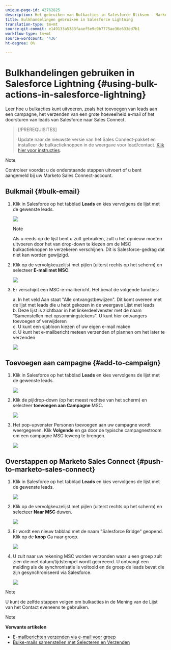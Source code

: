 ```yaml
---
unique-page-id: 42762825
description: Het gebruiken van Bulkacties in Salesforce Bliksem - Marketo Docs - de Documentatie van het Product
title: Bulkhandelingen gebruiken in Salesforce Lightning
translation-type: tm+mt
source-git-commit: e149133a5383faaef5e9c9b7775ae36e633ed7b1
workflow-type: tm+mt
source-wordcount: '436'
ht-degree: 0%

---
```



# Bulkhandelingen gebruiken in Salesforce Lightning {#using-bulk-actions-in-salesforce-lightning}

Leer hoe u bulkacties kunt uitvoeren, zoals het toevoegen van leads aan een campagne, het verzenden van een grote hoeveelheid e-mail of het doorsturen van leads van Salesforce naar Sales Connect.

>[!PREREQUISITES]
>
>Update naar de nieuwste versie van het Sales Connect-pakket en installeer de bulkactieknoppen in de weergave voor lead/contact. [Klik hier voor instructies](http://s3.amazonaws.com/tout-user-store/salesforce/assets/SF+Guide+for+Lightning.pdf).

>[!NOTE]
>
>Controleer voordat u de onderstaande stappen uitvoert of u bent aangemeld bij uw Marketo Sales Connect-account.

## Bulkmail {#bulk-email}

1. Klik in Salesforce op het tabblad **Leads** en kies vervolgens de lijst met de gewenste leads.

   ![](assets/one-6.png)

   >[!NOTE]
   >
   >Als u reeds op de lijst bent u zult gebruiken, zult u het opnieuw moeten uitvoeren door het van drop-down te kiezen om de MSC bulkactieknopen te verzekeren verschijnen. Dit is Salesforce-gedrag dat niet kan worden gewijzigd.

1. Klik op de vervolgkeuzelijst met pijlen (uiterst rechts op het scherm) en selecteer **E-mail met MSC**.

   ![](assets/two-6.png)

1. Er verschijnt een MSC-e-mailbericht. Het bevat de volgende functies:

   a. In het veld Aan staat &quot;Alle ontvangstbewijzen&quot;. Dit komt overeen met de lijst met leads die u hebt gekozen in de weergave Lijst met leads\
   b. Deze lijst is zichtbaar in het linkerdeelvenster met de naam &quot;Samenstellen met opsommingstekens&quot;. U kunt hier ontvangers toevoegen of verwijderen\
   c. U kunt een sjabloon kiezen of uw eigen e-mail maken\
   d. U kunt het e-mailbericht meteen verzenden of plannen om het later te verzenden

   ![](assets/three-5.png)

## Toevoegen aan campagne {#add-to-campaign}

1. Klik in Salesforce op het tabblad **Leads** en kies vervolgens de lijst met de gewenste leads.

   ![](assets/four-4.png)

1. Klik de pijldrop-down (op het meest rechtse van het scherm) en selecteer **toevoegen aan Campagne** MSC.

   ![](assets/five-4.png)

1. Het pop-upvenster Personen toevoegen aan uw campagne wordt weergegeven. Klik **Volgende** en ga door de typische campagnestroom om een campagne MSC teweeg te brengen.

   ![](assets/six-1.png)

## Overstappen op Marketo Sales Connect {#push-to-marketo-sales-connect}

1. Klik in Salesforce op het tabblad **Leads** en kies vervolgens de lijst met de gewenste leads.

   ![](assets/seven-2.png)

1. Klik op de vervolgkeuzelijst met pijlen (uiterst rechts op het scherm) en selecteer **Naar MSC** duwen.

   ![](assets/eight-2.png)

1. Er wordt een nieuw tabblad met de naam &quot;Salesforce Bridge&quot; geopend. Klik op de **knop** Ga naar groep.

   ![](assets/nine-2.png)

1. U zult naar uw rekening MSC worden verzonden waar u een groep zult zien die met datum/tijdstempel wordt gecreeerd. U ontvangt een melding als de synchronisatie is voltooid en de groep de leads bevat die zijn gesynchroniseerd via Salesforce.

   ![](assets/ten-1.png)

>[!NOTE]
>
>U kunt de zelfde stappen volgen om bulkacties in de Mening van de Lijst van het Contact eveneens te gebruiken.

>[!NOTE]
>
>**Verwante artikelen**
>
>* [E-mailberichten verzenden via e-mail voor groep](http://docs.marketo.com/x/KAQ6Ag)
>* [Bulke-mails samenstellen met Selecteren en Verzenden](http://docs.marketo.com/display/public/DOCS/Composing+Bulk+Emails+with+Select+and+Send#ComposingBulkEmailswithSelectandSend-SendingEmails)

>



